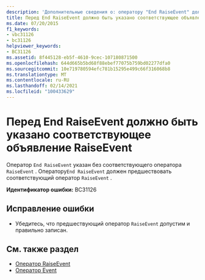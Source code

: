 ```yaml
---
description: 'Дополнительные сведения о: оператору "End RaiseEvent" должно предшествовать соответствующее объявление "RaiseEvent"'
title: Перед End RaiseEvent должно быть указано соответствующее объявление RaiseEvent
ms.date: 07/20/2015
f1_keywords:
- vbc31126
- bc31126
helpviewer_keywords:
- BC31126
ms.assetid: 8f445128-eb5f-4610-9cec-107180871500
ms.openlocfilehash: 644d665b5bd68f88ebef77075b759bd02277dfa0
ms.sourcegitcommit: 10e719780594efc781b15295e499c66f316068b8
ms.translationtype: MT
ms.contentlocale: ru-RU
ms.lasthandoff: 02/14/2021
ms.locfileid: "100433629"
---
```

# <a name="end-raiseevent-must-be-preceded-by-a-matching-raiseevent-declaration"></a>Перед End RaiseEvent должно быть указано соответствующее объявление RaiseEvent

Оператор `End RaiseEvent` указан без соответствующего оператора `RaiseEvent` . Оператору`End RaiseEvent` должен предшествовать соответствующий оператор `RaiseEvent` .  
  
 **Идентификатор ошибки:** BC31126  
  
## <a name="to-correct-this-error"></a>Исправление ошибки  
  
- Убедитесь, что предшествующий оператор `RaiseEvent` допустим и правильно записан.  
  
## <a name="see-also"></a>См. также раздел

- [Оператор RaiseEvent](../language-reference/statements/raiseevent-statement.md)
- [Оператор Event](../language-reference/statements/event-statement.md)
